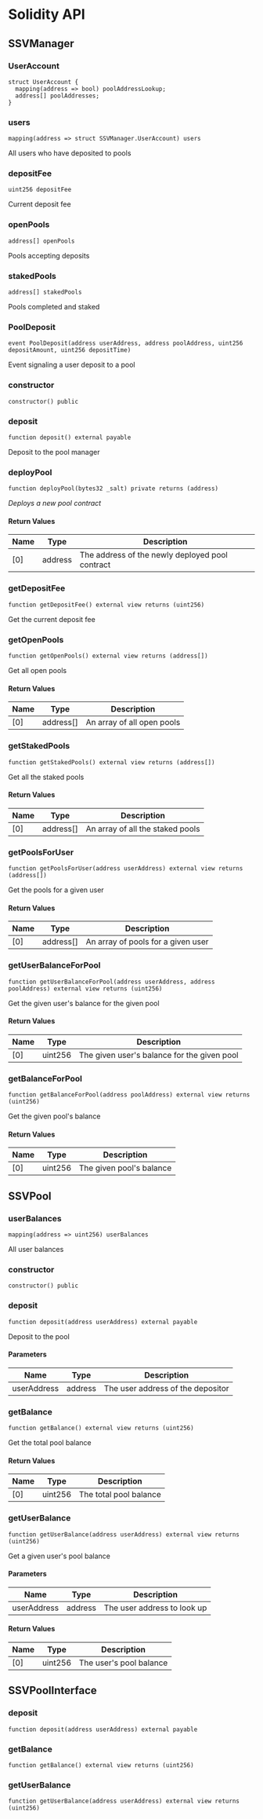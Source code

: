 # Solidity API

## SSVManager

### UserAccount

```solidity
struct UserAccount {
  mapping(address => bool) poolAddressLookup;
  address[] poolAddresses;
}
```

### users

```solidity
mapping(address => struct SSVManager.UserAccount) users
```

All users who have deposited to pools

### depositFee

```solidity
uint256 depositFee
```

Current deposit fee

### openPools

```solidity
address[] openPools
```

Pools accepting deposits

### stakedPools

```solidity
address[] stakedPools
```

Pools completed and staked

### PoolDeposit

```solidity
event PoolDeposit(address userAddress, address poolAddress, uint256 depositAmount, uint256 depositTime)
```

Event signaling a user deposit to a pool

### constructor

```solidity
constructor() public
```

### deposit

```solidity
function deposit() external payable
```

Deposit to the pool manager

### deployPool

```solidity
function deployPool(bytes32 _salt) private returns (address)
```

_Deploys a new pool contract_

#### Return Values

| Name | Type | Description |
| ---- | ---- | ----------- |
| [0] | address | The address of the newly deployed pool contract |

### getDepositFee

```solidity
function getDepositFee() external view returns (uint256)
```

Get the current deposit fee

### getOpenPools

```solidity
function getOpenPools() external view returns (address[])
```

Get all open pools

#### Return Values

| Name | Type | Description |
| ---- | ---- | ----------- |
| [0] | address[] | An array of all open pools |

### getStakedPools

```solidity
function getStakedPools() external view returns (address[])
```

Get all the staked pools

#### Return Values

| Name | Type | Description |
| ---- | ---- | ----------- |
| [0] | address[] | An array of all the staked pools |

### getPoolsForUser

```solidity
function getPoolsForUser(address userAddress) external view returns (address[])
```

Get the pools for a given user

#### Return Values

| Name | Type | Description |
| ---- | ---- | ----------- |
| [0] | address[] | An array of pools for a given user |

### getUserBalanceForPool

```solidity
function getUserBalanceForPool(address userAddress, address poolAddress) external view returns (uint256)
```

Get the given user's balance for the given pool

#### Return Values

| Name | Type | Description |
| ---- | ---- | ----------- |
| [0] | uint256 | The given user's balance for the given pool |

### getBalanceForPool

```solidity
function getBalanceForPool(address poolAddress) external view returns (uint256)
```

Get the given pool's balance

#### Return Values

| Name | Type | Description |
| ---- | ---- | ----------- |
| [0] | uint256 | The given pool's balance |

## SSVPool

### userBalances

```solidity
mapping(address => uint256) userBalances
```

All user balances

### constructor

```solidity
constructor() public
```

### deposit

```solidity
function deposit(address userAddress) external payable
```

Deposit to the pool

#### Parameters

| Name | Type | Description |
| ---- | ---- | ----------- |
| userAddress | address | The user address of the depositor |

### getBalance

```solidity
function getBalance() external view returns (uint256)
```

Get the total pool balance

#### Return Values

| Name | Type | Description |
| ---- | ---- | ----------- |
| [0] | uint256 | The total pool balance |

### getUserBalance

```solidity
function getUserBalance(address userAddress) external view returns (uint256)
```

Get a given user's pool balance

#### Parameters

| Name | Type | Description |
| ---- | ---- | ----------- |
| userAddress | address | The user address to look up |

#### Return Values

| Name | Type | Description |
| ---- | ---- | ----------- |
| [0] | uint256 | The user's pool balance |

## SSVPoolInterface

### deposit

```solidity
function deposit(address userAddress) external payable
```

### getBalance

```solidity
function getBalance() external view returns (uint256)
```

### getUserBalance

```solidity
function getUserBalance(address userAddress) external view returns (uint256)
```


